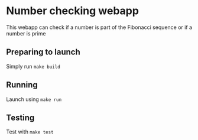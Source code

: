 # Number checking webapp

This webapp can check if a number is part
of the Fibonacci sequence or if a number is prime

## Preparing to launch

Simply run `make build`

## Running

Launch using `make run`

## Testing

Test with `make test`

